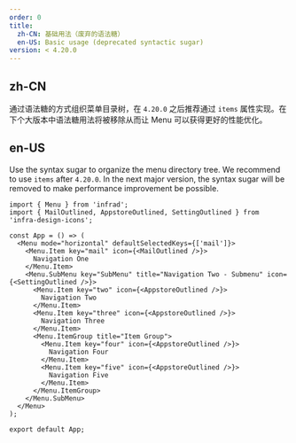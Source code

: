 ```yaml
---
order: 0
title:
  zh-CN: 基础用法（废弃的语法糖）
  en-US: Basic usage (deprecated syntactic sugar)
version: < 4.20.0
---
```


## zh-CN

通过语法糖的方式组织菜单目录树，在 `4.20.0` 之后推荐通过 `items` 属性实现。在下个大版本中语法糖用法将被移除从而让 Menu 可以获得更好的性能优化。

## en-US

Use the syntax sugar to organize the menu directory tree. We recommend to use `items` after `4.20.0`. In the next major version, the syntax sugar will be removed to make performance improvement be possible.

```tsx
import { Menu } from 'infrad';
import { MailOutlined, AppstoreOutlined, SettingOutlined } from 'infra-design-icons';

const App = () => (
  <Menu mode="horizontal" defaultSelectedKeys={['mail']}>
    <Menu.Item key="mail" icon={<MailOutlined />}>
      Navigation One
    </Menu.Item>
    <Menu.SubMenu key="SubMenu" title="Navigation Two - Submenu" icon={<SettingOutlined />}>
      <Menu.Item key="two" icon={<AppstoreOutlined />}>
        Navigation Two
      </Menu.Item>
      <Menu.Item key="three" icon={<AppstoreOutlined />}>
        Navigation Three
      </Menu.Item>
      <Menu.ItemGroup title="Item Group">
        <Menu.Item key="four" icon={<AppstoreOutlined />}>
          Navigation Four
        </Menu.Item>
        <Menu.Item key="five" icon={<AppstoreOutlined />}>
          Navigation Five
        </Menu.Item>
      </Menu.ItemGroup>
    </Menu.SubMenu>
  </Menu>
);

export default App;
```
